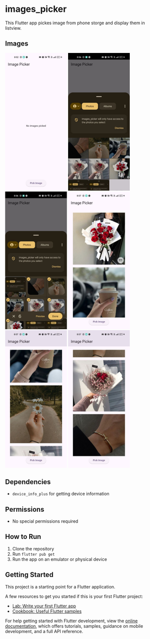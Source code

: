 # images_picker

This Flutter app pickes image from phone storge and display them in listview.  

## Images

 <img src="photo1.jpg" alt="drawing" width="200"/> <img src="photo2.jpg" alt="drawing" width="200"/> 
 <img src="photo.jpg" alt="drawing" width="200"/> <img src="photo3.jpg" alt="drawing" width="200"/> 
 <img src="photo4.jpg" alt="drawing" width="200"/> <img src="photo5.jpg" alt="drawing" width="200"/>

## Dependencies  
- `device_info_plus` for getting device information  

## Permissions  
- No special permissions required  

## How to Run  
1. Clone the repository  
2. Run `flutter pub get`  
3. Run the app on an emulator or physical device  


## Getting Started

This project is a starting point for a Flutter application.

A few resources to get you started if this is your first Flutter project:

- [Lab: Write your first Flutter app](https://docs.flutter.dev/get-started/codelab)
- [Cookbook: Useful Flutter samples](https://docs.flutter.dev/cookbook)

For help getting started with Flutter development, view the
[online documentation](https://docs.flutter.dev/), which offers tutorials,
samples, guidance on mobile development, and a full API reference.
